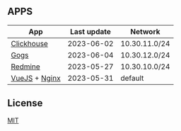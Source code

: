 ## APPS

| App                                                       | Last update | Network       |
|-----------------------------------------------------------|-------------|---------------|
| [Clickhouse](https://clickhouse.com/)                     | 2023-06-02  | 10.30.11.0/24 |
| [Gogs](https://gogs.io/)                                  | 2023-06-04  | 10.30.12.0/24 |
| [Redmine](https://www.redmine.org/)                       | 2023-05-27  | 10.30.10.0/24 |
| [VueJS](https://vuejs.org/) + [Nginx](https://nginx.org/) | 2023-05-31  | default       |

## License

[MIT](./LICENSE)
